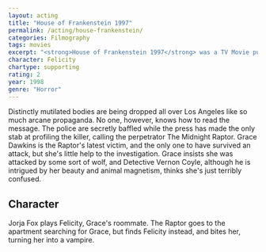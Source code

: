 ```yaml
---
layout: acting
title: "House of Frankenstein 1997"
permalink: /acting/house-frankenstein/
categories: Filmography
tags: movies
excerpt: "<strong>House of Frankenstein 1997</strong> was a TV Movie putting a modern spin on the ancient horrors."
character: Felicity
chartype: supporting
rating: 2
year: 1998
genre: "Horror"
---
```


Distinctly mutilated bodies are being dropped all over Los Angeles like so much arcane propaganda. No one, however, knows how to read the message. The police are secretly baffled while the press has made the only stab at profiling the killer, calling the perpetrator The Midnight Raptor. Grace Dawkins is the Raptor's latest victim, and the only one to have survived an attack, but she's little help to the investigation. Grace insists she was attacked by some sort of wolf, and Detective Vernon Coyle, although he is intrigued by her beauty and animal magnetism, thinks she's just terribly confused.

## Character 

Jorja Fox plays Felicity, Grace's roommate. The Raptor goes to the apartment searching for Grace, but finds Felicity instead, and bites her, turning her into a vampire.